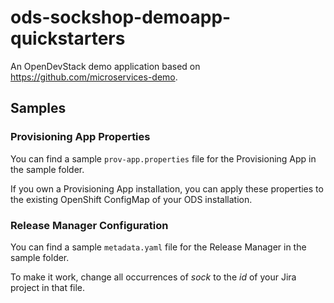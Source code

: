 # ods-sockshop-demoapp-quickstarters
An OpenDevStack demo application based on https://github.com/microservices-demo.

## Samples

### Provisioning App Properties
You can find a sample `prov-app.properties` file for the Provisioning App in the sample folder. 

If you own a Provisioning App installation, you can apply these properties to the existing OpenShift ConfigMap of your ODS installation.

### Release Manager Configuration
You can find a sample `metadata.yaml` file for the Release Manager in the sample folder. 

To make it work, change all occurrences of *sock* to the *id* of your Jira project in that file.
